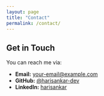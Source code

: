```yaml
---
layout: page
title: "Contact"
permalink: /contact/
---
```


## Get in Touch

You can reach me via:

- **Email:** [your-email@example.com](mailto:your-email@example.com)
- **GitHub:** [@harisankar-dev](https://github.com/harisankar-dev)
- **LinkedIn:** [harisankar](https://linkedin.com/in/harisankar)
